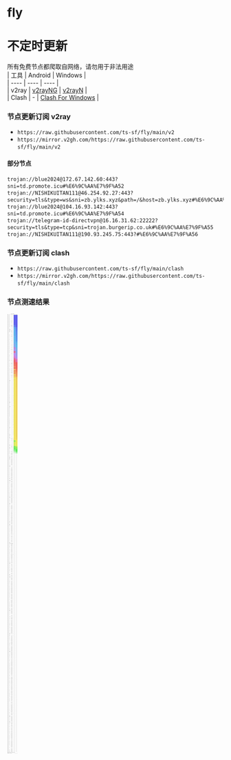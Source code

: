 # fly
# 不定时更新
所有免费节点都爬取自网络，请勿用于非法用途  
|  工具  | Android  | Windows  |  
|  ----  | ----   | ----  |  
| v2ray  | [v2rayNG](https://github.com/2dust/v2rayNG/releases) | [v2rayN](https://github.com/2dust/v2rayN/releases) |  
| Clash  | - | [Clash For Windows](https://github.com/2dust/clashN/releases) | 
  
### 节点更新订阅  v2ray
- `https://raw.githubusercontent.com/ts-sf/fly/main/v2`  
- `https://mirror.v2gh.com/https://raw.githubusercontent.com/ts-sf/fly/main/v2`  

#### 部分节点  
``` 
trojan://blue2024@172.67.142.60:443?sni=td.promote.icu#%E6%9C%AA%E7%9F%A52
trojan://NISHIKUITAN111@46.254.92.27:443?security=tls&type=ws&sni=zb.ylks.xyz&path=/&host=zb.ylks.xyz#%E6%9C%AA%E7%9F%A53
trojan://blue2024@104.16.93.142:443?sni=td.promote.icu#%E6%9C%AA%E7%9F%A54
trojan://telegram-id-directvpn@16.16.31.62:22222?security=tls&type=tcp&sni=trojan.burgerip.co.uk#%E6%9C%AA%E7%9F%A55
trojan://NISHIKUITAN111@190.93.245.75:443?#%E6%9C%AA%E7%9F%A56
```
### 节点更新订阅  clash
- `https://raw.githubusercontent.com/ts-sf/fly/main/clash`  
- `https://mirror.v2gh.com/https://raw.githubusercontent.com/ts-sf/fly/main/clash`  

### 节点测速结果
![image](traffic.png)
